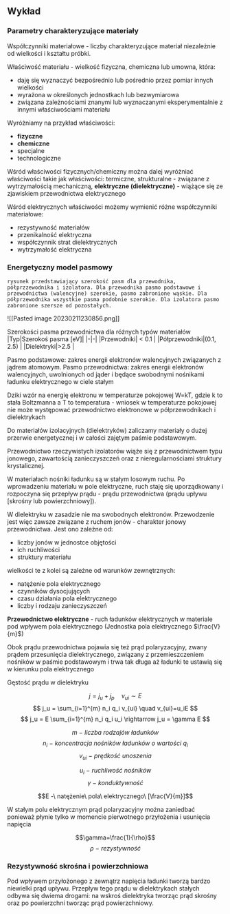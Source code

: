 ## Wykład

### Parametry charakteryzujące materiały
Współczynniki materiałowe - liczby charakteryzujące materiał niezależnie od wielkości i kształtu próbki.

Właściwość materiału - wielkość fizyczna, chemiczna lub umowna, która:

* daję się wyznaczyć bezpośrednio lub pośrednio przez pomiar innych wielkości
* wyrażona w określonych jednostkach lub bezwymiarowa 
* związana zależnościami znanymi lub wyznaczanymi eksperymentalnie z innymi właściwościami materiału

Wyróżniamy na przykład właściwości:
* **fizyczne**
* **chemiczne**
* specjalne
* technologiczne

Wśród właściwości fizycznych/chemiczny można dalej wyróżniać właściwości takie jak właściwości: termiczne, strukturalne - związane z wytrzymałością mechaniczną, **elektryczne (dielektryczne)** - wiążące się ze zjawiskiem przewodnictwa elektrycznego

Wśród elektrycznych właściwości możemy wymienić różne współczynniki materiałowe:
* rezystywność materiałów
* przenikalność elektryczna
* współczynnik strat dielektrycznych
* wytrzymałość elektryczna

### Energetyczny model pasmowy

`rysunek przedstawiający szerokość pasm dla przewodnika, półprzzewodnika i izolatora. Dla przewodnika pasmo podstawowe i przewodnictwa (walencyjne) szerokie, pasmo zabronione wąskie. Dla półprzewodnika wszystkie pasma podobnie szerokie. Dla izolatora pasmo zabronione szersze od pozostałych.`


![[Pasted image 20230211230856.png]]

Szerokości pasma przewodnictwa dla różnych typów materiałów
|Typ|Szerokoś pasma [eV]|
|-|-|
|Przewodniki| < 0.1 |
|Półprzewodniki|(0.1, 2.5) |
|Dielektryki|>2.5 |

Pasmo podstawowe: zakres energii elektronów walencyjnych związanych z jądrem atomowym.
Pasmo przewodnictwa: zakres energii elektronów walencyjnych, uwolnionych od jąder i będące swobodnymi nośnikami ładunku elektrycznego w ciele stałym

Dziki wzór na energię elektronu w temperaturze pokojowej W=kT, gdzie k to stała Boltzmanna a T to temperatura - wniosek w temperaturze pokojowej nie może występować przewodnictwo elektronowe w półprzewodnikach i dielektrykach

Do materiałów izolacyjnych (dielektryków) zaliczamy materiały o dużej przerwie energetycznej i w całości zajętym paśmie podstawowym.

Przewodnictwo rzeczywistych izolatorów wiąże się z przewodnictwem typu jonowego, zawartością zanieczyszczeń oraz z nieregularnościami struktury krystalicznej.

W materiałach nośniki ładunku są w stałym losowym ruchu. Po wprowadzeniu materiału w pole elektryczne, ruch staję się uporządkowany i rozpoczyna się przepływ prądu - prądu przewodnictwa (prądu upływu \[skrośny lub powierzchniowy\]).

W dielektryku w zasadzie nie ma swobodnych elektronów. Przewodzenie jest więc zawsze związane z ruchem jonów - charakter jonowy przewodnictwa. Jest ono zależne od:

* liczby jonów w jednostce objętości
* ich ruchliwości
* struktury materiału

wielkości te z kolei są zależne od warunków zewnętrznych:

* natężenie pola elektrycznego
* czynników dysocjujących
* czasu działania pola elektrycznego
* liczby i rodzaju zanieczyszczeń

**Przewodnictwo elektryczne** - ruch ładunków elektrycznych w materiale pod wpływem pola elektrycznego
(Jednostka pola elektrycznego $\frac{V}{m}$)

Obok prądu przewodnictwa pojawia się też prąd polaryzacyjny, zwany prądem przesunięcia dielektrycznego, związany z przemieszczeniem nośników w paśmie podstawowym i trwa tak długa aż ładunki te ustawią się w kierunku pola elektrycznego

Gęstość prądu w dielektryku

$$ j= j_u + j_p \quad v_{ui} \sim E$$
$$ j_u = \sum_{i=1}^{m} n_i q_i v_{ui} \quad v_{ui}=u_iE $$
$$ j_u = E \sum_{i=1}^{m} n_i q_i u_i \rightarrow j_u = \gamma E $$

$$ m\ -\ liczba\ rodzajów\ ładunków$$ $$ n_i\ -\ koncentracja\ nośników\ ładunków\ o\ wartości\ q_i $$$$v_{ui}\ -\ prędkość\ unoszenia$$

$$u_i\ - \ ruchliwość\  nośników$$ $$\gamma\ -\ konduktywność$$

$$E -\ natężenie\ pola\ elektrycznego\ [\frac{V}{m}]$$

W stałym polu elektrycznym prąd polaryzacyjny można zaniedbać ponieważ płynie tylko w momencie pierwotnego przyłożenia i usunięcia napięcia

$$\gamma=\frac{1}{\rho}$$ $$\rho \ - \ rezystywność$$

### Rezystywność skrośna i powierzchniowa
 
Pod wpływem przyłożonego z zewnątrz napięcia ładunki tworzą bardzo niewielki prąd upływu. Przepływ tego prądu w dielektrykach stałych odbywa się dwiema  drogami: na wskroś dielektryka tworząc prąd skrośny oraz po powierzchni tworząc prąd powierzchniowy.